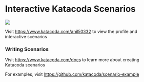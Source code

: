 # Interactive Katacoda Scenarios

[![](http://shields.katacoda.com/katacoda/anil50332/count.svg)](https://www.katacoda.com/anil50332 "Get your profile on Katacoda.com")

Visit https://www.katacoda.com/anil50332 to view the profile and interactive scenarios

### Writing Scenarios
Visit https://www.katacoda.com/docs to learn more about creating Katacoda scenarios

For examples, visit https://github.com/katacoda/scenario-example
